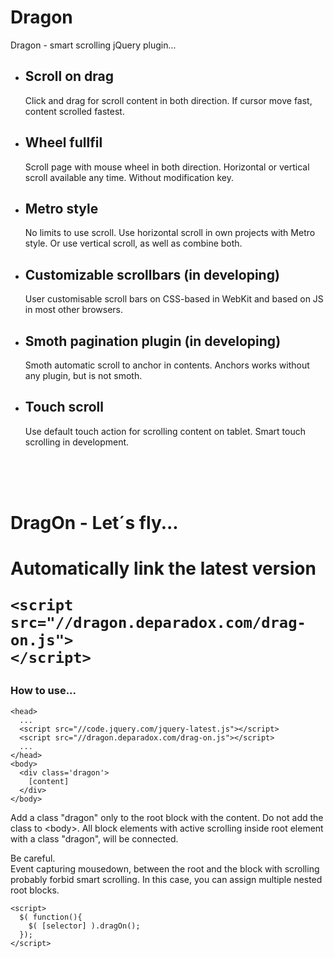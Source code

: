 Dragon
======

Dragon - smart scrolling jQuery plugin...

<ul>
    <li>
        <h2>Scroll on drag</h2>
        <p>
            Click and drag for scroll content in both direction. 
            If cursor move fast, content scrolled fastest.
        </p>
    </li>
    <li>
        <h2>Wheel fullfil</h2>
        <p>
            Scroll page with mouse wheel in both direction. 
            Horizontal or vertical scroll available any time. 
            Without modification key.
        </p>
    </li>
    <li>
        <h2>Metro style</h2>
        <p>
            No limits to use scroll. 
            Use horizontal scroll in own projects with Metro style. 
            Or use vertical scroll, as well as combine both.
        </p>
    </li>
    <li>
        <h2>Customizable scrollbars (in developing)</h2>
        <p>
            User customisable scroll bars on CSS-based in WebKit 
            and based on JS in most other browsers.
        </p>
    </li>
    <li>
        <h2>Smoth pagination plugin (in developing)</h2>
            Smoth automatic scroll to anchor in contents. 
            Anchors works without any plugin, but is not smoth.
    </li>
    <li>
        <h2>Touch scroll</h2>
            Use default touch action for scrolling content on tablet. 
            Smart touch scrolling in development.
    </li>
</ul>

<br/>
<br/>
<br/>

<h1>DragOn - Let´s fly...<h1>

<p>Automatically link the latest version</p>


    <script src="//dragon.deparadox.com/drag-on.js">
    </script>

 
<h3>How to use...</h3>


    <head>
      ...
      <script src="//code.jquery.com/jquery-latest.js"></script> 
      <script src="//dragon.deparadox.com/drag-on.js"></script> 
      ...
    </head>
    <body>
      <div class='dragon'> 
        [content] 
      </div>
    </body>


<p>Add a class "dragon" only to the root block with the content. Do not 
add the class to &lt;body&gt;. All block elements with active scrolling 
inside root element with a class "dragon", will be connected.
</p>
<p>Be careful.<br/>Event capturing mousedown, between the root and the block 
with scrolling probably forbid smart scrolling. 
In this case, you can assign multiple nested root blocks.</p>


    <script> 
      $( function(){ 
        $( [selector] ).dragOn();
      }); 
    </script>

